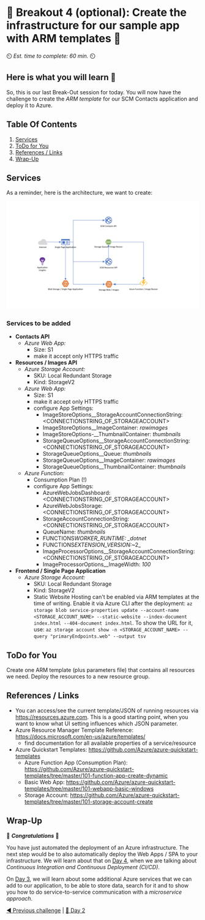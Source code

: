 # 💎 Breakout 4 (optional): Create the infrastructure for our sample app with ARM templates 💎

⏲️ *Est. time to complete: 60 min.* ⏲️

## Here is what you will learn 🎯

So, this is our last Break-Out session for today. You will now have the challenge to create the _ARM template_ for our SCM Contacts application and deploy it to Azure.

## Table Of Contents

1. [Services](#services)
2. [ToDo for You](#todo-for-you)
3. [References / Links](#references-links)
4. [Wrap-Up](#wrap-up)

## Services

As a reminder, here is the architecture, we want to create:

![architecture_day2](../images/architecture_day2.png "architecture_day2")

### Services to be added

- **Contacts API**
  - _Azure Web App:_
    - Size: S1
    - make it accept only HTTPS traffic
- **Resources / Images API**
  - _Azure Storage Account:_
    - SKU: Local Redundant Storage
    - Kind: StorageV2
  - _Azure Web App:_
    - Size: S1
    - make it accept only HTTPS traffic
    - configure App Settings:
      - ImageStoreOptions\_\_StorageAccountConnectionString: <CONNECTIONSTRING_OF_STORAGEACCOUNT>
      - ImageStoreOptions\_\_ImageContainer: _rawimages_
      - ImageStoreOptions-\_\_ThumbnailContainer: _thumbnails_
      - StorageQueueOptions\_\_StorageAccountConnectionString: <CONNECTIONSTRING_OF_STORAGEACCOUNT>
      - StorageQueueOptions\_\_Queue: _thumbnails_
      - StorageQueueOptions\_\_ImageContainer: _rawimages_
      - StorageQueueOptions\_\_ThumbnailContainer: _thumbnails_
  - _Azure Function:_
    - Consumption Plan (!)
    - configure App Settings:
      - AzureWebJobsDashboard: <CONNECTIONSTRING_OF_STORAGEACCOUNT>
      - AzureWebJobsStorage: <CONNECTIONSTRING_OF_STORAGEACCOUNT>
      - StorageAccountConnectionString: <CONNECTIONSTRING_OF_STORAGEACCOUNT>
      - QueueName: _thumbnails_
      - FUNCTIONS*WORKER_RUNTIME: \_dotnet*
      - FUNCTIONS*EXTENSION_VERSION:*~2\_
      - ImageProcessorOptions\_\_StorageAccountConnectionString: <CONNECTIONSTRING_OF_STORAGEACCOUNT>
      - ImageProcessorOptions\_\_ImageWidth: _100_
- **Frontend / Single Page Application**
  - _Azure Storage Account:_
    - SKU: Local Redundant Storage
    - Kind: StorageV2
    - Static Website Hosting can't be enabled via ARM templates at the time of writing. Enable it via Azure CLI after the deployment: `az storage blob service-properties update --account-name <STORAGE_ACCOUNT_NAME> --static-website --index-document index.html --404-document index.html`. To show the URL for it, use: `az storage account show -n <STORAGE_ACCOUNT_NAME> --query "primaryEndpoints.web" --output tsv`

## ToDo for You

Create one ARM template (plus parameters file) that contains all resources we need. Deploy the resources to a new resource group.

## References / Links

- You can access/see the current template/JSON of running resources via <https://resources.azure.com>. This is a good starting point, when you want to know what UI setting influences which JSON parameter.
- Azure Resource Manager Template Reference: <https://docs.microsoft.com/en-us/azure/templates/>
  - find documentation for all available properties of a service/resource
- Azure Quickstart Templates: <https://github.com/Azure/azure-quickstart-templates>
  - Azure Function App (Consumption Plan): <https://github.com/Azure/azure-quickstart-templates/tree/master/101-function-app-create-dynamic>
  - Basic Web App: <https://github.com/Azure/azure-quickstart-templates/tree/master/101-webapp-basic-windows>
  - Storage Account: <https://github.com/Azure/azure-quickstart-templates/tree/master/101-storage-account-create>

## Wrap-Up

🎉 **_Congratulations_** 🎉

You have just automated the deployment of an Azure infrastructure. The next step would be to also automatically deploy the Web Apps / SPA to your infrastructure. We will learn about that on [Day 4](../../day4/README.md), when we are talking about _Continuous Integration and Continuous Deployment (CI/CD)_.

On [Day 3](../../day3/README.md), we will learn about some additional Azure services that we can add to our application, to be able to store data, search for it and to show you how to do service-to-service communication with a _microservice approach_.

[◀ Previous challenge](./06-challenge-bo-3.md) | [🔼 Day 2](../README.md)
